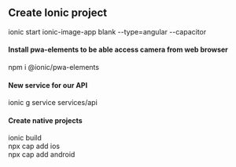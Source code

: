 ## Create Ionic project  
ionic start ionic-image-app blank --type=angular --capacitor  

#### Install pwa-elements to be able access camera from web browser  
npm i @ionic/pwa-elements  

#### New service for our API  
ionic g service services/api  
 
#### Create native projects  
ionic build  
npx cap add ios  
npx cap add android  

